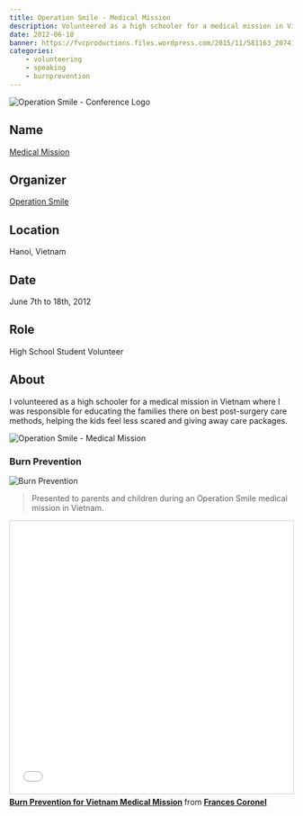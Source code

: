 ```yaml
---
title: Operation Smile - Medical Mission
description: Volunteered as a high schooler for a medical mission in Vietnam through Operation Smile.
date: 2012-06-18
banner: https://fvcproductions.files.wordpress.com/2015/11/581163_207413282713894_160438369_n.jpg
categories:
    - volunteering
    - speaking
    - burnprevention
---
```


![Operation Smile - Conference Logo](https://fvcproductions.files.wordpress.com/2015/11/conferencelogos-002-copy.png)

## Name

<a title="Medical Mission" href="https://operationsmilevietnam2012.blogspot.com/" target="_blank" rel="noopener">Medical Mission</a>

## Organizer

[Operation Smile](https://studentprograms.operationsmile.org/events/mission-training-workshop/)

## Location

Hanoi, Vietnam

## Date

June 7th to 18th, 2012

## Role

High School Student Volunteer

## About

I volunteered as a high schooler for a medical mission in Vietnam where I was responsible for educating the families there on best post-surgery care methods, helping the kids feel less scared and giving away care packages.

![Operation Smile - Medical Mission](https://fvcproductions.files.wordpress.com/2015/11/581163_207413282713894_160438369_n.jpg)

### Burn Prevention

![Burn Prevention](https://image.slidesharecdn.com/2012-06-01burnpreventionvietnamese-171014013805/95/burn-prevention-for-vietnam-medical-mission-1-638.jpg?cb=1510615164)

> Presented to parents and children during an Operation Smile medical mission in Vietnam.

<iframe src="//www.slideshare.net/slideshow/embed_code/key/i1cjZ7CGvXe41z" width="595" height="485" frameborder="0" marginwidth="0" marginheight="0" scrolling="no" style="border:1px solid #CCC; border-width:1px; margin-bottom:5px; max-width: 100%;" allowfullscreen> </iframe> <div style="margin-bottom:5px"> <strong> <a href="//www.slideshare.net/FVCproductions/burn-prevention-for-vietnam-medical-mission" title="Burn Prevention for Vietnam Medical Mission" target="_blank">Burn Prevention for Vietnam Medical Mission</a> </strong> from <strong><a href="https://www.slideshare.net/FVCproductions" target="_blank">Frances Coronel</a></strong> </div>
